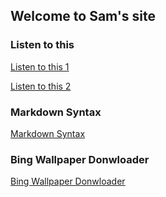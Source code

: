 ## Welcome to Sam's site

### Listen to this

[Listen to this 1](ltt1/ "Listen to this 1")

[Listen to this 2](ltt2/ "Listen to this 2")

### Markdown Syntax
[Markdown Syntax](Markdown-Syntax/ "Markdown Syntax")

### Bing Wallpaper Donwloader
[Bing Wallpaper Donwloader](Bing-Wallpaper-Donwloader/ "Bing Wallpaper Donwloader")
